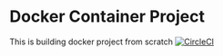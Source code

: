 # Docker Container Project
This is building docker project from scratch
[![CircleCI](https://circleci.com/gh/homeiraazari/uncdocker.svg?style=svg)](https://circleci.com/gh/homeiraazari/uncdocker)

